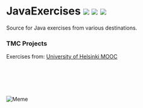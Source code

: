 # JavaExercises ![](https://img.shields.io/badge/Java-Practice-orange) ![](https://awesome.re/badge.svg) ![](https://img.shields.io/github/commit-activity/m/omix12/javaexercises)


Source for Java exercises from various destinations.

### TMC Projects 

Exercises from: [University of Helsinki MOOC](https://java-programming.mooc.fi)


<br></br>
<br></br>


![Meme](https://external-preview.redd.it/StjZQvHK1ae7n_vmSi9zLrTHwHtw-RpKIqEHpi80yJc.jpg?auto=webp&s=ae2485fb94343f513083b8a042bdfcabd524ec3e)
